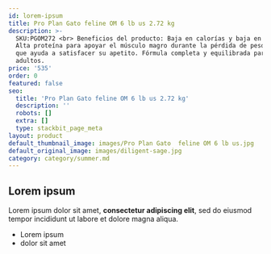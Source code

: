 ```yaml
---
id: lorem-ipsum
title: Pro Plan Gato feline OM 6 lb us 2.72 kg
description: >-
  SKU:PGOM272 <br> Beneficios del producto: Baja en calorías y baja en grasa.
  Alta proteína para apoyar el músculo magro durante la pérdida de peso. Fibra
  que ayuda a satisfacer su apetito. Fórmula completa y equilibrada para gatos
  adultos.
price: '535'
order: 0
featured: false
seo:
  title: 'Pro Plan Gato feline OM 6 lb us 2.72 kg'
  description: ''
  robots: []
  extra: []
  type: stackbit_page_meta
layout: product
default_thumbnail_image: images/Pro Plan Gato  feline OM 6 lb us.jpg
default_original_image: images/diligent-sage.jpg
category: category/summer.md
---
```

## Lorem ipsum

Lorem ipsum dolor sit amet, **consectetur adipiscing elit**, sed do eiusmod tempor incididunt ut labore et dolore magna aliqua.

- Lorem ipsum
- dolor sit amet